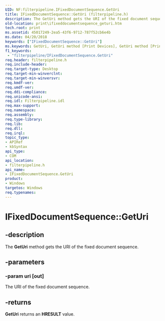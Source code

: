 ```yaml
---
UID: NF:filterpipeline.IFixedDocumentSequence.GetUri
title: IFixedDocumentSequence::GetUri (filterpipeline.h)
description: The GetUri method gets the URI of the fixed document sequence.
old-location: print\ifixeddocumentsequence_geturi.htm
tech.root: print
ms.assetid: 45017249-2ea5-43f6-9712-787f52cb6e4b
ms.date: 04/20/2018
keywords: ["IFixedDocumentSequence::GetUri"]
ms.keywords: GetUri, GetUri method [Print Devices], GetUri method [Print Devices],IFixedDocumentSequence interface, IFixedDocumentSequence interface [Print Devices],GetUri method, IFixedDocumentSequence.GetUri, IFixedDocumentSequence::GetUri, filterpipeline/IFixedDocumentSequence::GetUri, filterpipeline_6d286919-21a8-40e8-8c6b-dd035ffe0ae1.xml, print.ifixeddocumentsequence_geturi
f1_keywords:
 - "filterpipeline/IFixedDocumentSequence.GetUri"
req.header: filterpipeline.h
req.include-header: 
req.target-type: Desktop
req.target-min-winverclnt: 
req.target-min-winversvr: 
req.kmdf-ver: 
req.umdf-ver: 
req.ddi-compliance: 
req.unicode-ansi: 
req.idl: Filterpipeline.idl
req.max-support: 
req.namespace: 
req.assembly: 
req.type-library: 
req.lib: 
req.dll: 
req.irql: 
topic_type:
- APIRef
- kbSyntax
api_type:
- COM
api_location:
- filterpipeline.h
api_name:
- IFixedDocumentSequence.GetUri
product:
- Windows
targetos: Windows
req.typenames: 
---
```


# IFixedDocumentSequence::GetUri


## -description


The <b>GetUri</b> method gets the URI of the fixed document sequence.


## -parameters




### -param uri [out]

The URI of the fixed document sequence.


## -returns



<b>GetUri</b> returns an <b>HRESULT</b> value.



